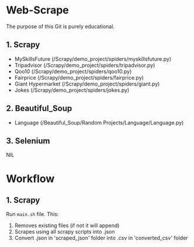 # Web-Scrape
The purpose of this Git is purely educational.

## 1. Scrapy
- MySkillsFuture (/Scrapy/demo_project/spiders/myskillsfuture.py)
- Tripadvisor (/Scrapy/demo_project/spiders/tripadvisor.py)
- Qoo10 (/Scrapy/demo_project/spiders/qoo10.py)
- Fairprice (/Scrapy/demo_project/spiders/fairprice.py)
- Giant Hypermarket (/Scrapy/demo_project/spiders/giant.py)
- Jokes (/Scrapy/demo_project/spiders/jokes.py)

## 2. Beautiful_Soup
- Language (/Beautiful_Soup/Random Projects/Language/Language.py)

## 3. Selenium
NIL

# Workflow
## 1. Scrapy
Run `main.sh` file. This:
1. Removes existing files (if not it will append)
2. Scrapes using all scrapy scripts into .json
3. Convert .json in 'scraped_json' folder into .csv in 'converted_csv' folder
